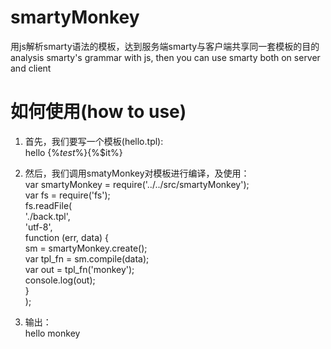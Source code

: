 # smartyMonkey
用js解析smarty语法的模板，达到服务端smarty与客户端共享同一套模板的目的
analysis smarty's grammar with js, then you can use smarty both on server and client

# 如何使用(how to use)

1. 首先，我们要写一个模板(hello.tpl):<br/>
    hello {%*test*%}{%$it%}

2. 然后，我们调用smatyMonkey对模板进行编译，及使用：<br/>
var smartyMonkey = require('../../src/smartyMonkey');<br/>
var fs = require('fs');<br/>
fs.readFile(<br/>
    './back.tpl',<br/>
    'utf-8',<br/>
    function (err, data) {<br/>
        sm = smartyMonkey.create();<br/>
        var tpl_fn = sm.compile(data);<br/>
        var out = tpl_fn('monkey');<br/>
        console.log(out);<br/>
    }<br/>
);<br/>


3. 输出：<br/>
hello monkey
